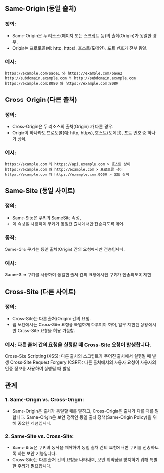 

## Same-Origin (동일 출처)
### 정의:
- Same-Origin은 두 리소스(페이지 또는 스크립트 등)의 출처(Origin)가 동일한 경우.
- Origin는 프로토콜(예: http, https), 호스트(도메인), 포트 번호가 전부 동일.

### 예시: 
```
https://example.com/page1 와 https://example.com/page2
http://subdomain.example.com 와 http://subdomain.example.com
https://example.com:8080 와 https://example.com:8080
```
## Cross-Origin (다른 출처)
### 정의:
- Cross-Origin은 두 리소스의 출처(Origin) 가 다른 경우.
- Origin이 하나라도 프로토콜(예: http, https), 호스트(도메인), 포트 번호 중 하나가 상이.

### 예시:

```
https://example.com 와 https://api.example.com > 호스트 상이
https://example.com 와 http://example.com > 프로토콜 상이
https://example.com 와 https://example.com:8080 > 포트 상이

```



## Same-Site (동일 사이트)
### 정의:
- Same-Site은 쿠키의 SameSite 속성,
- 이 속성을 사용하여 쿠키가 동일한 출처에서만 전송되도록 제어.
### 동작: 
Same-Site 쿠키는 동일 출처(Origin) 간의 요청에서만 전송됩니다.
### 예시: 
Same-Site 쿠키를 사용하여 동일한 출처 간의 요청에서만 쿠키가 전송되도록 제한

## Cross-Site (다른 사이트)
### 정의:
- Cross-Site는 다른 출처(Origin) 간의 요청.
- 웹 보안에서는 Cross-Site 요청을 특별하게 다루어야 하며, 일부 제한된 상황에서만 Cross-Site 요청을 허용 가능함.

### 예시: 다른 출처 간의 요청을 실행할 때 Cross-Site 요청이 발생합니다.
Cross-Site Scripting (XSS): 다른 출처의 스크립트가 주어진 출처에서 실행될 때 발생
Cross-Site Request Forgery (CSRF): 다른 출처에서의 사용자 요청이 사용자의 인증 정보를 사용하여 실행될 때 발생


## 관계
### 1. Same-Origin vs. Cross-Origin:
- Same-Origin은 출처가 동일할 때를 말하고, Cross-Origin은 출처가 다를 때를 말합니다. Same-Origin은 보안 정책인 동일 출처 정책(Same-Origin Policy)을 위해 중요한 개념입니다.
### 2. Same-Site vs. Cross-Site:
- Same-Site은 쿠키의 동작을 제어하여 동일 출처 간의 요청에서만 쿠키를 전송하도록 하는 보안 기능입니다.
- Cross-Site는 다른 출처 간의 요청을 나타내며, 보안 취약점을 방지하기 위해 특별한 주의가 필요합니다.


